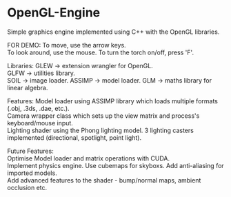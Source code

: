 # OpenGL-Engine
Simple graphics engine implemented using C++ with the OpenGL libraries.

FOR DEMO:
  To move, use the arrow keys.  
  To look around, use the mouse. 
  To turn the torch on/off, press 'F'.

Libraries:
  GLEW   -> extension wrangler for OpenGL.  
  GLFW   -> utilities library.  
  SOIL   -> image loader. 
  ASSIMP -> model loader. 
  GLM    -> maths library for linear algebra. 

Features: 
  Model loader using ASSIMP library which loads multiple formats (.obj, .3ds, .dae, etc.).  
  Camera wrapper class which sets up the view matrix and process's keyboard/mouse input.  
  Lighting shader using the Phong lighting model. 
  3 lighting casters implemented (directional, spotlight, point light). 
  
Future Features:  
  Optimise Model loader and matrix operations with CUDA.  
  Implement physics engine. 
  Use cubemaps for skyboxs. 
  Add anti-aliasing for imported models.  
  Add advanced features to the shader - bump/normal maps, ambient occlusion etc.  

